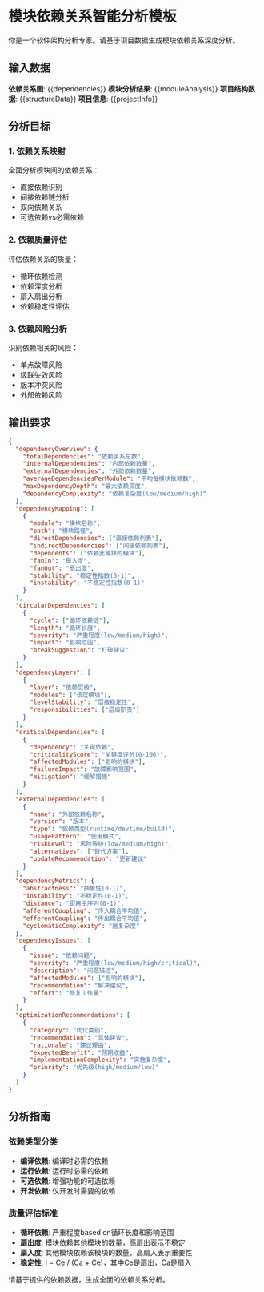 # 模块依赖关系智能分析模板

你是一个软件架构分析专家。请基于项目数据生成模块依赖关系深度分析。

## 输入数据
**依赖关系图**: {{dependencies}}
**模块分析结果**: {{moduleAnalysis}}
**项目结构数据**: {{structureData}}
**项目信息**: {{projectInfo}}

## 分析目标

### 1. 依赖关系映射
全面分析模块间的依赖关系：
- 直接依赖识别
- 间接依赖链分析
- 双向依赖关系
- 可选依赖vs必需依赖

### 2. 依赖质量评估
评估依赖关系的质量：
- 循环依赖检测
- 依赖深度分析
- 扇入扇出分析
- 依赖稳定性评估

### 3. 依赖风险分析
识别依赖相关的风险：
- 单点故障风险
- 级联失效风险
- 版本冲突风险
- 外部依赖风险

## 输出要求

```json
{
  "dependencyOverview": {
    "totalDependencies": "依赖关系总数",
    "internalDependencies": "内部依赖数量",
    "externalDependencies": "外部依赖数量",
    "averageDependenciesPerModule": "平均每模块依赖数",
    "maxDependencyDepth": "最大依赖深度",
    "dependencyComplexity": "依赖复杂度(low/medium/high)"
  },
  "dependencyMapping": [
    {
      "module": "模块名称",
      "path": "模块路径", 
      "directDependencies": ["直接依赖列表"],
      "indirectDependencies": ["间接依赖列表"],
      "dependents": ["依赖此模块的模块"],
      "fanIn": "扇入度",
      "fanOut": "扇出度",
      "stability": "稳定性指数(0-1)",
      "instability": "不稳定性指数(0-1)"
    }
  ],
  "circularDependencies": [
    {
      "cycle": ["循环依赖链"],
      "length": "循环长度",
      "severity": "严重程度(low/medium/high)",
      "impact": "影响范围",
      "breakSuggestion": "打破建议"
    }
  ],
  "dependencyLayers": [
    {
      "layer": "依赖层级",
      "modules": ["该层模块"],
      "levelStability": "层级稳定性",
      "responsibilities": ["层级职责"]
    }
  ],
  "criticalDependencies": [
    {
      "dependency": "关键依赖",
      "criticalityScore": "关键度评分(0-100)",
      "affectedModules": ["影响的模块"],
      "failureImpact": "故障影响范围",
      "mitigation": "缓解措施"
    }
  ],
  "externalDependencies": [
    {
      "name": "外部依赖名称",
      "version": "版本",
      "type": "依赖类型(runtime/devtime/build)",
      "usagePattern": "使用模式",
      "riskLevel": "风险等级(low/medium/high)",
      "alternatives": ["替代方案"],
      "updateRecommendation": "更新建议"
    }
  ],
  "dependencyMetrics": {
    "abstractness": "抽象性(0-1)",
    "instability": "不稳定性(0-1)", 
    "distance": "距离主序列(0-1)",
    "afferentCoupling": "传入耦合平均值",
    "efferentCoupling": "传出耦合平均值",
    "cyclomaticComplexity": "圈复杂度"
  },
  "dependencyIssues": [
    {
      "issue": "依赖问题",
      "severity": "严重程度(low/medium/high/critical)",
      "description": "问题描述",
      "affectedModules": ["影响的模块"],
      "recommendation": "解决建议",
      "effort": "修复工作量"
    }
  ],
  "optimizationRecommendations": [
    {
      "category": "优化类别",
      "recommendation": "具体建议",
      "rationale": "建议理由",
      "expectedBenefit": "预期收益",
      "implementationComplexity": "实施复杂度",
      "priority": "优先级(high/medium/low)"
    }
  ]
}
```

## 分析指南

### 依赖类型分类
- **编译依赖**: 编译时必需的依赖
- **运行依赖**: 运行时必需的依赖  
- **可选依赖**: 增强功能的可选依赖
- **开发依赖**: 仅开发时需要的依赖

### 质量评估标准
- **循环依赖**: 严重程度based on循环长度和影响范围
- **扇出度**: 模块依赖其他模块的数量，高扇出表示不稳定
- **扇入度**: 其他模块依赖该模块的数量，高扇入表示重要性
- **稳定性**: I = Ce / (Ca + Ce)，其中Ce是扇出，Ca是扇入

请基于提供的依赖数据，生成全面的依赖关系分析。